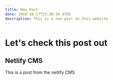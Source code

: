 ```yaml
---
title: New Post
date: 2019-10-17T23:38:34.979Z
description: This is a new post on this website
---
```

# Let's check this post out

## Netlify CMS

This is a post from the netlify CMS
